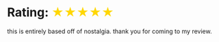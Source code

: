 # Rating: <span style="color: gold"> ★★★★★ </span>

this is entirely based off of nostalgia. thank you for coming to my review.
